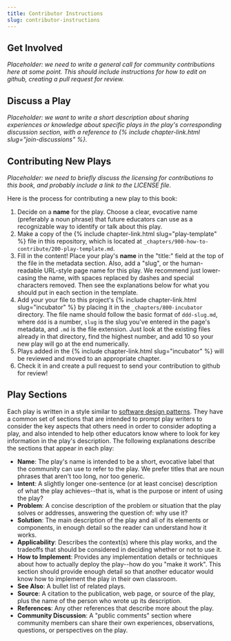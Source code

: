 ```yaml
---
title: Contributor Instructions
slug: contributor-instructions
---
```

## Get Involved

_Placeholder: we need to write a general call for community contributions
here at some point. This should include instructions for how to edit
on github, creating a pull request for review._


## Discuss a Play

_Placeholder: we want to write a short description about sharing
experiences or knowledge about specific plays in the play's corresponding
discussion section, with a reference
to {% include chapter-link.html slug="join-discussions" %}._


## Contributing New Plays

_Placeholder: we need to briefly discuss the licensing for contributions to
this book, and probably include a link to the LICENSE file._

Here is the process for contributing a new play to this book:

1. Decide on a **name** for the play. Choose a clear, evocative name
   (preferably a noun phrase) that future educators can use as a recognizable
   way to identify or talk about this play.
2. Make a copy of the {% include chapter-link.html slug="play-template" %}
   file in this repository, which is located
   at `_chapters/900-how-to-contribute/200-play-template.md`.
3. Fill in the content! Place your play's **name** in the "title:" field
   at the top of the file in the metadata section. Also, add a "slug", or
   the human-readable URL-style page name for this play. We recommend just
   lower-casing the name, with spaces replaced by dashes and special characters
   removed. Then see the explanations below for what you should
   put in each section in the template.
4. Add your your file to this
   project's {% include chapter-link.html slug="incubator" %} by placing it in
   the `_chapters/800-incubator` directory. The file name should follow the
   basic format of `ddd-slug.md`, where `ddd` is a number, `slug` is the
   slug you've entered in the page's metadata, and `.md` is the file extension.
   Just look at the existing files already in that directory, find the highest
   number, and add 10 so your new play will go at the end numerically.
5. Plays added in the {% include chapter-link.html slug="incubator" %} will
   be reviewed and moved to an appropriate chapter.
6. Check it in and create a pull request to send your contribution to github
   for review!

## Play Sections

Each play is written in a style similar
to [software design patterns](https://www.martinfowler.com/articles/writingPatterns.html).
They have a common set of sections that are intended to prompt play writers
to consider the key aspects that others need in order to consider adopting
a play, and also intended to help other educators know where to look for
key information in the play's description. The following explanations
describe the sections that appear in each play:

+ **Name**: The play's name is intended to be a short, evocative label
  that the community can use to refer to the play. We prefer titles that
  are noun phrases that aren't too long, nor too generic.
+ **Intent**:  A slightly longer one-sentence (or at least
  concise) description of what the play achieves--that is, what is the
  purpose or intent of using the play?
+ **Problem**: A concise description of the problem or situation that
  the play solves or addresses, answering the question of: why use it?
+ **Solution**: The main description of the play and all of its elements
  or components, in enough detail so the reader can understand how it works.
+ **Applicability**: Describes the context(s) where this play works, and
  the tradeoffs that should be considered in deciding whether or not to
  use it.
+ **How to Implement**: Provides any implementation details or techniques
  about how to actually deploy the play--how do you "make it work". This
  section should provide enough detail so that another educator would know
  how to implement the  play in their own classroom.
+ **See Also**: A bullet list of related plays.
+ **Source**: A citation to the publication, web page, or source of the
  play, plus the name of the person who wrote up its description.
+ **References**: Any other references that describe more about the play.
+ **Community Discussion**: A "public comments" section where community
  members can share their own experiences, observations, questions, or
  perspectives on the play.
